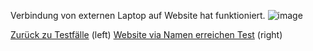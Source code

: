Verbindung von externen Laptop auf Website hat funktioniert.
![image](https://github.com/user-attachments/assets/9860b031-f38a-4caf-8e18-3c0c6e50ee7d)







[Zurück zu Testfälle](Testfaelle.md) (left)
[Website via Namen erreichen Test](Testfall2) (right)
